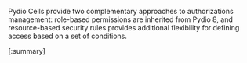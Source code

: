 
Pydio Cells provide two complementary approaches to authorizations management: role-based permissions are inherited from Pydio 8, and resource-based security rules provides additional flexibility for defining access based on a set of conditions. 

[:summary]